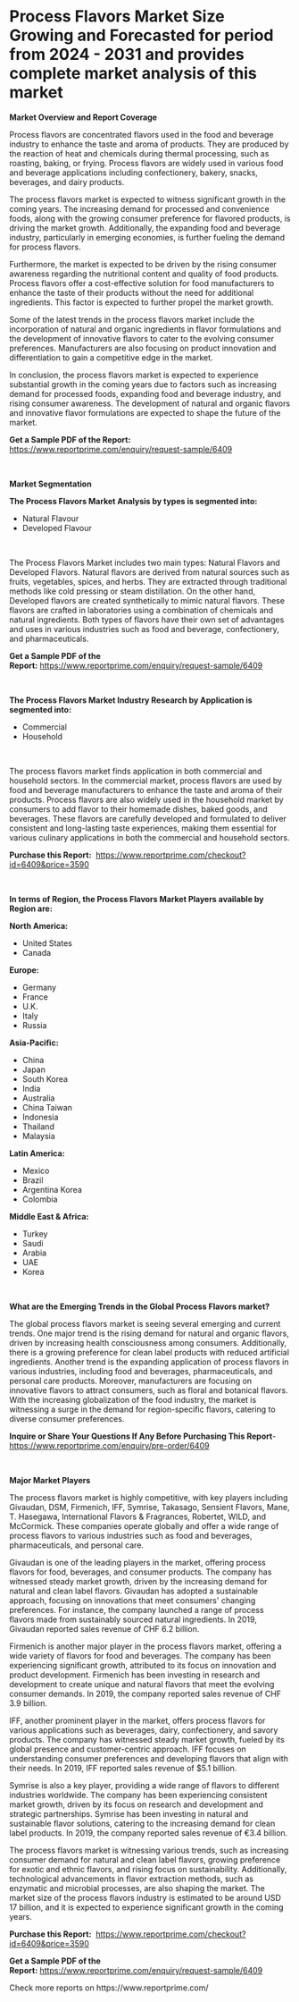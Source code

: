<p><h1>Process Flavors Market Size Growing and Forecasted for period from 2024 - 2031 and provides complete market analysis of this market</h1></p><p><strong>Market Overview and Report Coverage</strong></p>
<p><p>Process flavors are concentrated flavors used in the food and beverage industry to enhance the taste and aroma of products. They are produced by the reaction of heat and chemicals during thermal processing, such as roasting, baking, or frying. Process flavors are widely used in various food and beverage applications including confectionery, bakery, snacks, beverages, and dairy products.</p><p>The process flavors market is expected to witness significant growth in the coming years. The increasing demand for processed and convenience foods, along with the growing consumer preference for flavored products, is driving the market growth. Additionally, the expanding food and beverage industry, particularly in emerging economies, is further fueling the demand for process flavors.</p><p>Furthermore, the market is expected to be driven by the rising consumer awareness regarding the nutritional content and quality of food products. Process flavors offer a cost-effective solution for food manufacturers to enhance the taste of their products without the need for additional ingredients. This factor is expected to further propel the market growth.</p><p>Some of the latest trends in the process flavors market include the incorporation of natural and organic ingredients in flavor formulations and the development of innovative flavors to cater to the evolving consumer preferences. Manufacturers are also focusing on product innovation and differentiation to gain a competitive edge in the market.</p><p>In conclusion, the process flavors market is expected to experience substantial growth in the coming years due to factors such as increasing demand for processed foods, expanding food and beverage industry, and rising consumer awareness. The development of natural and organic flavors and innovative flavor formulations are expected to shape the future of the market.</p></p>
<p><strong>Get a Sample PDF of the Report:</strong> <a href="https://www.reportprime.com/enquiry/request-sample/6409">https://www.reportprime.com/enquiry/request-sample/6409</a></p>
<p>&nbsp;</p>
<p><strong>Market Segmentation</strong></p>
<p><strong>The Process Flavors Market Analysis by types is segmented into:</strong></p>
<p><ul><li>Natural Flavour</li><li>Developed Flavour</li></ul></p>
<p>&nbsp;</p>
<p><p>The Process Flavors Market includes two main types: Natural Flavors and Developed Flavors. Natural flavors are derived from natural sources such as fruits, vegetables, spices, and herbs. They are extracted through traditional methods like cold pressing or steam distillation. On the other hand, Developed flavors are created synthetically to mimic natural flavors. These flavors are crafted in laboratories using a combination of chemicals and natural ingredients. Both types of flavors have their own set of advantages and uses in various industries such as food and beverage, confectionery, and pharmaceuticals.</p></p>
<p><strong>Get a Sample PDF of the Report:</strong>&nbsp;<a href="https://www.reportprime.com/enquiry/request-sample/6409">https://www.reportprime.com/enquiry/request-sample/6409</a></p>
<p>&nbsp;</p>
<p><strong>The Process Flavors Market Industry Research by Application is segmented into:</strong></p>
<p><ul><li>Commercial</li><li>Household</li></ul></p>
<p>&nbsp;</p>
<p><p>The process flavors market finds application in both commercial and household sectors. In the commercial market, process flavors are used by food and beverage manufacturers to enhance the taste and aroma of their products. Process flavors are also widely used in the household market by consumers to add flavor to their homemade dishes, baked goods, and beverages. These flavors are carefully developed and formulated to deliver consistent and long-lasting taste experiences, making them essential for various culinary applications in both the commercial and household sectors.</p></p>
<p><strong>Purchase this Report:</strong>&nbsp; <a href="https://www.reportprime.com/checkout?id=6409&price=3590">https://www.reportprime.com/checkout?id=6409&price=3590</a></p>
<p>&nbsp;</p>
<p><strong>In terms of Region, the Process Flavors Market Players available by Region are:</strong></p>
<p>
    <p> <strong> North America: </strong>
        <ul>
            <li>United States</li>
            <li>Canada</li>
        </ul>
        </p> 
    <p> <strong> Europe: </strong>
        <ul>
            <li>Germany</li>
            <li>France</li>
            <li>U.K.</li>
            <li>Italy</li>
            <li>Russia</li>
        </ul>
        </p> 
    <p> <strong> Asia-Pacific: </strong>
        <ul>
            <li>China</li>
            <li>Japan</li>
            <li>South Korea</li>
            <li>India</li>
            <li>Australia</li>
            <li>China Taiwan</li>
            <li>Indonesia</li>
            <li>Thailand</li>
            <li>Malaysia</li>
        </ul>
        </p> 
    <p> <strong> Latin America: </strong>
        <ul>
            <li>Mexico</li>
            <li>Brazil</li>
            <li>Argentina Korea</li>
            <li>Colombia</li>
        </ul>
        </p> 
    <p> <strong> Middle East & Africa: </strong>
        <ul>
            <li>Turkey</li>
            <li>Saudi</li>
            <li>Arabia</li>
            <li>UAE</li>
            <li>Korea</li>
        </ul>
    </p>
    </p>
<p>&nbsp;</p>
<p><strong>What are the Emerging Trends in the Global Process Flavors market?</strong></p>
<p><p>The global process flavors market is seeing several emerging and current trends. One major trend is the rising demand for natural and organic flavors, driven by increasing health consciousness among consumers. Additionally, there is a growing preference for clean label products with reduced artificial ingredients. Another trend is the expanding application of process flavors in various industries, including food and beverages, pharmaceuticals, and personal care products. Moreover, manufacturers are focusing on innovative flavors to attract consumers, such as floral and botanical flavors. With the increasing globalization of the food industry, the market is witnessing a surge in the demand for region-specific flavors, catering to diverse consumer preferences.</p></p>
<p><strong>Inquire or Share Your Questions If Any Before Purchasing This Report</strong>- <a href="https://www.reportprime.com/enquiry/pre-order/6409">https://www.reportprime.com/enquiry/pre-order/6409</a></p>
<p>&nbsp;</p>
<p><strong>Major Market Players</strong></p>
<p><p>The process flavors market is highly competitive, with key players including Givaudan, DSM, Firmenich, IFF, Symrise, Takasago, Sensient Flavors, Mane, T. Hasegawa, International Flavors & Fragrances, Robertet, WILD, and McCormick. These companies operate globally and offer a wide range of process flavors to various industries such as food and beverages, pharmaceuticals, and personal care.</p><p>Givaudan is one of the leading players in the market, offering process flavors for food, beverages, and consumer products. The company has witnessed steady market growth, driven by the increasing demand for natural and clean label flavors. Givaudan has adopted a sustainable approach, focusing on innovations that meet consumers' changing preferences. For instance, the company launched a range of process flavors made from sustainably sourced natural ingredients. In 2019, Givaudan reported sales revenue of CHF 6.2 billion.</p><p>Firmenich is another major player in the process flavors market, offering a wide variety of flavors for food and beverages. The company has been experiencing significant growth, attributed to its focus on innovation and product development. Firmenich has been investing in research and development to create unique and natural flavors that meet the evolving consumer demands. In 2019, the company reported sales revenue of CHF 3.9 billion.</p><p>IFF, another prominent player in the market, offers process flavors for various applications such as beverages, dairy, confectionery, and savory products. The company has witnessed steady market growth, fueled by its global presence and customer-centric approach. IFF focuses on understanding consumer preferences and developing flavors that align with their needs. In 2019, IFF reported sales revenue of $5.1 billion.</p><p>Symrise is also a key player, providing a wide range of flavors to different industries worldwide. The company has been experiencing consistent market growth, driven by its focus on research and development and strategic partnerships. Symrise has been investing in natural and sustainable flavor solutions, catering to the increasing demand for clean label products. In 2019, the company reported sales revenue of €3.4 billion.</p><p>The process flavors market is witnessing various trends, such as increasing consumer demand for natural and clean label flavors, growing preference for exotic and ethnic flavors, and rising focus on sustainability. Additionally, technological advancements in flavor extraction methods, such as enzymatic and microbial processes, are also shaping the market. The market size of the process flavors industry is estimated to be around USD 17 billion, and it is expected to experience significant growth in the coming years.</p></p>
<p><strong>Purchase this Report:</strong>&nbsp;&nbsp;<a href="https://www.reportprime.com/checkout?id=6409&price=3590">https://www.reportprime.com/checkout?id=6409&price=3590</a></p>
<p></p>
<p><strong>Get a Sample PDF of the Report:</strong>&nbsp;<a href="https://www.reportprime.com/enquiry/request-sample/6409">https://www.reportprime.com/enquiry/request-sample/6409</a></p>
<p>Check more reports on https://www.reportprime.com/</p>
